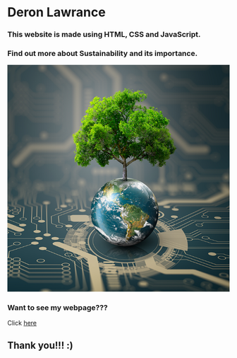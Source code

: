 # Deron Lawrance
### This website is made using HTML, CSS and JavaScript. 
### Find out more about Sustainability and its importance.

![Image](/img/whatimg.png)

### Want to see my webpage???
Click [here](https://deron-2009.github.io/Sustainability-final/)

## Thank you!!! :)
